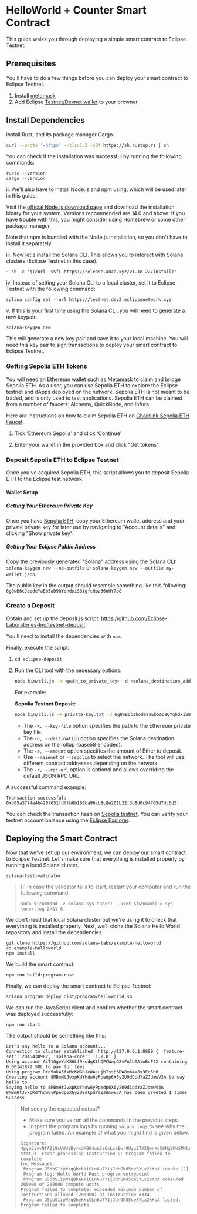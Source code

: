 # HelloWorld + Counter Smart Contract
This guide walks you through deploying a simple smart contract to Eclipse Testnet.

## Prerequisites
You'll have to do a few things before you can deploy your smart contract to Eclipse Testnet.

1. Install [metamask](https://metamask.io/download/)
2. Add Eclipse [Testnet/Devnet wallet](https://docs.eclipse.xyz/developers/wallet/testnet-and-devnet-wallets) to your browner 

## Install Dependencies
Install Rust, and its package manager Cargo.


```bash
curl --proto '=https' --tlsv1.2 -sSf https://sh.rustup.rs | sh
```

You can check if the installation was successful by running the following commands:

```
rustc --version
cargo --version
```

ii. We'll also have to install Node.js and npm using, which will be used later in this guide.

Visit the [official Node.js download page](https://arc.net/l/quote/lhmguvbu) and download the installation binary for your system. Versions recommended are 14.0 and above. If you have trouble with this, you might consider using Homebrew or some other package manager.

Note that npm is bundled with the Node.js installation, so you don't have to install it separately.

iii. Now let's install the Solana CLI. This allows you to interact with Solana clusters (Eclipse Testnet in this case).

```
~ sh -c "$(curl -sSfL https://release.anza.xyz/v1.18.22/install)"
```

iv. Instead of setting your Solana CLI to a local cluster, set it to Eclipse Testnet with the following command:

```
solana config set --url https://testnet.dev2.eclipsenetwork.xyz
```

v. If this is your first time using the Solana CLI, you will need to generate a new keypair:

```
solana-keygen new
```

This will generate a new key pair and save it to your local machine. You will need this key pair to sign transactions to deploy your smart contract to Eclipse Testnet.

### Getting Sepolia ETH Tokens
You will need an Ethereum wallet such as Metamask to claim and bridge Sepolia ETH. As a user, you can use Sepolia ETH to explore the Eclipse testnet and dApps deployed on the network. Sepolia ETH is not meant to be traded, and is only used to test applications. Sepolia ETH can be claimed from a number of faucets: Alchemy, QuickNode, and Infura. 

Here are instructions on how to claim Sepolia ETH on [Chainlink Sepolia ETH Faucet](https://faucets.chain.link/sepolia). 

1. Tick 'Ethereum Sepolia' and click 'Continue'

2. Enter your wallet in the provided box and click "Get tokens".

### Deposit Sepolia ETH to Eclipse Testnet
Once you've acquired Sepolia ETH, this script allows you to deposit Sepolia ETH to the Eclipse test network.

#### Wallet Setup

##### Getting Your Ethereum Private Key
Once you have [Sepolia ETH](https://faucets.chain.link/sepolia), copy your Ethereum wallet address and your private private key for later use by navigating to "Account details" and clicking "Show private key".

##### Getting Your Eclipse Public Address
Copy the previously generated "Solana" address using the Solana CLI: ```solana-keygen new --no-outfile``` or ```solana-keygen new --outfile my-wallet.json```.

The public key in the output should resemble something like this following: ```6g8wB6cJbodeYaEb5aD9QYqhdxiS8igfcHpz36oHY7p8```

### Create a Deposit
Obtain and set up the deposit.js script: https://github.com/Eclipse-Laboratories-Inc/testnet-deposit

You'll need to install the dependencies with ```npm```.

Finally, execute the script:

1. ```cd eclipse-deposit```
2. Run the CLI tool with the necessary options:
    ```bash
    node bin/cli.js -k <path_to_private_key> -d <solana_destination_address> -a <amount_in_ether> --mainnet|--sepolia 
    ```

   For example:

   **Sepolia Testnet Deposit:**
    ```bash
    node bin/cli.js -k private-key.txt -d 6g8wB6cJbodeYaEb5aD9QYqhdxiS8igfcHpz36oHY7p8 -a 0.002 --sepolia
    ```

   - The `-k, --key-file` option specifies the path to the Ethereum private key file.
   - The `-d, --destination` option specifies the Solana destination address on the rollup (base58 encoded).
   - The `-a, --amount` option specifies the amount of Ether to deposit.
   - Use `--mainnet` or `--sepolia` to select the network. The tool will use different contract addresses depending on the network.
   - The `-r, --rpc-url` option is optional and allows overriding the default JSON RPC URL.

A successful command example:

```Output
Transaction successful: 0xb05a37f4e4b420f651fdffb0b169ba96cb8c8e201b32f3d8d0c94705d7dc6d5f
```
You can check the transaction hash on [Sepolia testnet](https://sepolia.etherscan.io/).
You can verify your testnet account balance using the [Eclipse Explorer](https://explorer.dev.eclipsenetwork.xyz/?cluster=testnet).

## Deploying the Smart Contract​
Now that we've set up our environment, we can deploy our smart contract to Eclipse Testnet. Let's make sure that everything is installed properly by running a local Solana cluster.

```Copy
solana-test-validator
```
 
> [i] In case the validator fails to start, restart your computer and run the following command:
>```
>sudo $(command -v solana-sys-tuner) --user $(whoami) > sys-tuner.log 2>&1 &
>```
>

We don't need that local Solana cluster but we're using it to check that everything is installed properly. Next, we'll clone the Solana Hello World repository and install the dependencies.

```Copy
git clone https://github.com/solana-labs/example-helloworld
cd example-helloworld
npm install
```

We build the smart contract:

```Copy
npm run build:program-rust
```

Finally, we can deploy the smart contract to Eclipse Testnet:

```Copy
solana program deploy dist/program/helloworld.so
```

We can run the JavaScript client and confirm whether the smart contract was deployed successfully:

```Copy
npm run start
```

The output should be something like this:

```
Let's say hello to a Solana account...
Connection to cluster established: http://127.0.0.1:8899 { 'feature-set': 2045430982, 'solana-core': '1.7.8' }
Using account AiT1QgeYaK86Lf9kudqKthQPCWwpG8vFA1bAAioBoF4X containing 0.00141872 SOL to pay for fees
Using program Dro9uk45fxMcKWGb1eWALujbTssh6DW8mb4x8x3Eq5h6
Creating account 8MBmHtJvxpKdYhdw6yPpedp6X6y2U9dCpdYaZJdmwV3A to say hello to
Saying hello to 8MBmHtJvxpKdYhdw6yPpedp6X6y2U9dCpdYaZJdmwV3A
8MBmHtJvxpKdYhdw6yPpedp6X6y2U9dCpdYaZJdmwV3A has been greeted 1 times
Success
```

>Not seeing the expected output?
> - Make sure you've run all the commands in the previous steps.
> - Inspect the program logs by running ```solana logs``` to see why the program failed.
>An example of what you might find is given below.
>```Copy
>Signature: 4pya5iyvNfAZj9sVWHzByrxdKB84uA5sCxLceBwr9UyuETX2QwnKg56MgBKWSM4breVRzHmpb1EZQXFPPmJnEtsJ
>Status: Error processing Instruction 0: Program failed to complete
>Log Messages:
>  Program G5bbS1ipWzqQhekkiCLn6u7Y1jJdnGK85ceSYLx2kKbA invoke [1]
>  Program log: Hello World Rust program entrypoint
>  Program G5bbS1ipWzqQhekkiCLn6u7Y1jJdnGK85ceSYLx2kKbA consumed 200000 of 200000 compute units
>Program failed to complete: exceeded maximum number of instructions allowed (200000) at instruction #334
>  Program G5bbS1ipWzqQhekkiCLn6u7Y1jJdnGK85ceSYLx2kKbA failed: Program failed to complete
>  ```